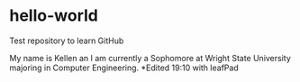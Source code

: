 # hello-world
Test repository to learn GitHub

My name is Kellen an I am currently a Sophomore at Wright State University majoring in Computer Engineering.
*Edited 19:10 with leafPad
